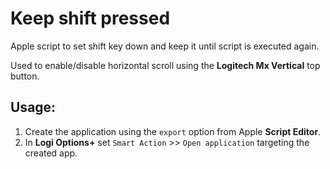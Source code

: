 # Keep shift pressed

Apple script to set shift key down and keep it until script is executed again.

Used to enable/disable horizontal scroll using the **Logitech Mx Vertical** top button.

## Usage:
1. Create the application using the `export` option from Apple **Script Editor**.
2. In **Logi Options+** set `Smart Action` >> `Open application` targeting the created app.
